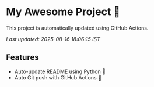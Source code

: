 # My Awesome Project 🚀

This project is automatically updated using GitHub Actions.

_Last updated: 2025-08-16 18:06:15 IST_

## Features
- Auto-update README using Python 🐍
- Auto Git push with GitHub Actions 🤖
